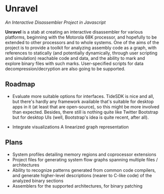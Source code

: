 Unravel
=======

_An Interactive Disassembler Project in Javascript_

**Unravel** is a stab at creating an interactive disassembler for various platforms, beginning with the Motorola 68K processor, and hopefully to be extended to other processors and to whole systems. One of the aims of the project is to provide a toolkit for analyzing assembly code as a graph, with references to statically (and potentially dynamically, through user scripting and simulation) reachable code and data, and the ability to mark and explore binary files with such marks. User-specified scripts for data decompression/decryption are also going to be supported.

Roadmap
--------------

- Evaluate more suitable options for interfaces.
  TideSDK is nice and all, but there's hardly any framework available that's suitable for desktop apps in it (at least that are open-source), so this might be more involved than expected.
  Besides, there still is nothing quite like Twitter Bootstrap but for desktop UIs (well, Bootstrap's idea is quite recent, after all).

- Integrate visualizations
  A linearized graph representation


Plans
--------------

- System profiles detailing memory regions and coprocessor extensions
- Project files for generating system flow graphs spanning multiple files / architectures
- Ability to recognize patterns generated from common code compilers, and generate higher-level descriptions (nearer to C-like code) of the analyzed binary sections
- Assemblers for the supported architectures, for binary patching


